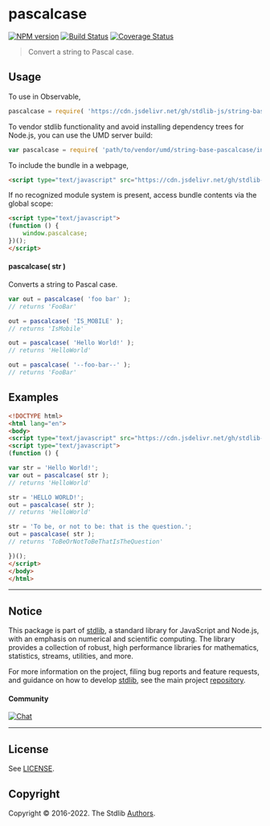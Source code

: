 <!--

@license Apache-2.0

Copyright (c) 2022 The Stdlib Authors.

Licensed under the Apache License, Version 2.0 (the "License");
you may not use this file except in compliance with the License.
You may obtain a copy of the License at

   http://www.apache.org/licenses/LICENSE-2.0

Unless required by applicable law or agreed to in writing, software
distributed under the License is distributed on an "AS IS" BASIS,
WITHOUT WARRANTIES OR CONDITIONS OF ANY KIND, either express or implied.
See the License for the specific language governing permissions and
limitations under the License.

-->

# pascalcase

[![NPM version][npm-image]][npm-url] [![Build Status][test-image]][test-url] [![Coverage Status][coverage-image]][coverage-url] <!-- [![dependencies][dependencies-image]][dependencies-url] -->

> Convert a string to Pascal case.

<!-- Package usage documentation. -->



<section class="usage">

## Usage

To use in Observable,

```javascript
pascalcase = require( 'https://cdn.jsdelivr.net/gh/stdlib-js/string-base-pascalcase@v0.0.2-umd/browser.js' )
```

To vendor stdlib functionality and avoid installing dependency trees for Node.js, you can use the UMD server build:

```javascript
var pascalcase = require( 'path/to/vendor/umd/string-base-pascalcase/index.js' )
```

To include the bundle in a webpage,

```html
<script type="text/javascript" src="https://cdn.jsdelivr.net/gh/stdlib-js/string-base-pascalcase@v0.0.2-umd/browser.js"></script>
```

If no recognized module system is present, access bundle contents via the global scope:

```html
<script type="text/javascript">
(function () {
    window.pascalcase;
})();
</script>
```

#### pascalcase( str )

Converts a string to Pascal case.

```javascript
var out = pascalcase( 'foo bar' );
// returns 'FooBar'

out = pascalcase( 'IS_MOBILE' );
// returns 'IsMobile'

out = pascalcase( 'Hello World!' );
// returns 'HelloWorld'

out = pascalcase( '--foo-bar--' );
// returns 'FooBar'
```

</section>

<!-- /.usage -->

<!-- Package usage examples. -->

<section class="examples">

## Examples

```html
<!DOCTYPE html>
<html lang="en">
<body>
<script type="text/javascript" src="https://cdn.jsdelivr.net/gh/stdlib-js/string-base-pascalcase@v0.0.2-umd/browser.js"></script>
<script type="text/javascript">
(function () {

var str = 'Hello World!';
var out = pascalcase( str );
// returns 'HelloWorld'

str = 'HELLO WORLD!';
out = pascalcase( str );
// returns 'HelloWorld'

str = 'To be, or not to be: that is the question.';
out = pascalcase( str );
// returns 'ToBeOrNotToBeThatIsTheQuestion'

})();
</script>
</body>
</html>
```

</section>

<!-- /.examples -->

<!-- Section for related `stdlib` packages. Do not manually edit this section, as it is automatically populated. -->

<section class="related">

</section>

<!-- /.related -->

<!-- Section for all links. Make sure to keep an empty line after the `section` element and another before the `/section` close. -->


<section class="main-repo" >

* * *

## Notice

This package is part of [stdlib][stdlib], a standard library for JavaScript and Node.js, with an emphasis on numerical and scientific computing. The library provides a collection of robust, high performance libraries for mathematics, statistics, streams, utilities, and more.

For more information on the project, filing bug reports and feature requests, and guidance on how to develop [stdlib][stdlib], see the main project [repository][stdlib].

#### Community

[![Chat][chat-image]][chat-url]

---

## License

See [LICENSE][stdlib-license].


## Copyright

Copyright &copy; 2016-2022. The Stdlib [Authors][stdlib-authors].

</section>

<!-- /.stdlib -->

<!-- Section for all links. Make sure to keep an empty line after the `section` element and another before the `/section` close. -->

<section class="links">

[npm-image]: http://img.shields.io/npm/v/@stdlib/string-base-pascalcase.svg
[npm-url]: https://npmjs.org/package/@stdlib/string-base-pascalcase

[test-image]: https://github.com/stdlib-js/string-base-pascalcase/actions/workflows/test.yml/badge.svg?branch=v0.0.2
[test-url]: https://github.com/stdlib-js/string-base-pascalcase/actions/workflows/test.yml?query=branch:v0.0.2

[coverage-image]: https://img.shields.io/codecov/c/github/stdlib-js/string-base-pascalcase/main.svg
[coverage-url]: https://codecov.io/github/stdlib-js/string-base-pascalcase?branch=main

<!--

[dependencies-image]: https://img.shields.io/david/stdlib-js/string-base-pascalcase.svg
[dependencies-url]: https://david-dm.org/stdlib-js/string-base-pascalcase/main

-->

[chat-image]: https://img.shields.io/gitter/room/stdlib-js/stdlib.svg
[chat-url]: https://gitter.im/stdlib-js/stdlib/

[stdlib]: https://github.com/stdlib-js/stdlib

[stdlib-authors]: https://github.com/stdlib-js/stdlib/graphs/contributors

[umd]: https://github.com/umdjs/umd
[es-module]: https://developer.mozilla.org/en-US/docs/Web/JavaScript/Guide/Modules

[deno-url]: https://github.com/stdlib-js/string-base-pascalcase/tree/deno
[umd-url]: https://github.com/stdlib-js/string-base-pascalcase/tree/umd
[esm-url]: https://github.com/stdlib-js/string-base-pascalcase/tree/esm
[branches-url]: https://github.com/stdlib-js/string-base-pascalcase/blob/main/branches.md

[stdlib-license]: https://raw.githubusercontent.com/stdlib-js/string-base-pascalcase/main/LICENSE

</section>

<!-- /.links -->
